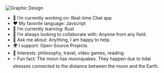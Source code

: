 ![Graphic Design](https://user-images.githubusercontent.com/50310777/184666765-45757e04-1c34-4837-8fb7-67020ee01dd8.jpg)


- 🔭 I’m currently working on: Real-time Chat app
- :heart: My favorite language: Javscript
- 🌱 I’m currently learning: Rust
- 👯 I’m always looking to collaborate with: Anyone from any field.
- 💬 Ask me about: Anything, I am happy to help.
- 🌍 I support: Open-Source Projects.
- 💜 Interests: philosophy, travel, video games, reading.
- ⚡ Fun fact: The moon has moonquakes. They happen due to tidal stresses connected to the distance between the moon and the Earth.


